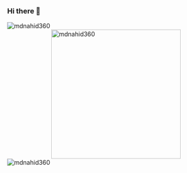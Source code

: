 ### Hi there 👋

<!--
**MdNahid360/MdNahid360** is a ✨ _special_ ✨ repository because its `README.md` (this file) appears on your GitHub profile.

Here are some ideas to get you started:

- 🔭 I’m currently working on ...
- 🌱 I’m currently learning ...
- 👯 I’m looking to collaborate on ...
- 🤔 I’m looking for help with ...
- 💬 Ask me about ...
- 📫 How to reach me: ...
- 😄 Pronouns: ...
- ⚡ Fun fact: ...
-->

<p  style="margin: auto;"><img align="left" src="https://github-readme-stats.vercel.app/api/top-langs?username=mdnahid360&show_icons=true&locale=en&layout=compact" alt="mdnahid360" /></p>
<p  style="margin: auto; width: 300px">&nbsp;<img align="center" style="width:300px" src="https://github-readme-stats.vercel.app/api?username=mdnahid360&show_icons=true&locale=en" alt="mdnahid360" /></p><p style="margin: auto; "   margin="auto"><img align="center" src="https://github-readme-streak-stats.herokuapp.com/?user=mdnahid360&" alt="mdnahid360" /></p>




